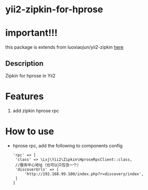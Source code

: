# yii2-zipkin-for-hprose
# important!!!
this package is extends from luoxiaojun/yii2-zipkin [here](https://github.com/luoxiaojun1992/yii2-zipkin)

## Description
Zipkin for hprose in Yii2

# Features
1. add zipkin hprose rpc

# How to use
* hprose rpc, add the following to components config 
	```
	'rpc' => [
	 'class' => \Lxj\Yii2\Zipkin\HproseRpcClient::class,
	 //服务中心地址（也可以只包含一个）
	 'discoverUrls' => [
		 'http://192.168.99.100/index.php?r=discovery/index',
	 ]
	]
	```
     


